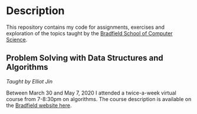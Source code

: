 # Description
This repository contains my code for assignments, exercises and exploration of the topics taught by the [Bradfield School of Computer Science](https://bradfieldcs.com/).

## Problem Solving with Data Structures and Algorithms
*Taught by Elliot Jin*

Between March 30 and May 7, 2020 I attended a twice-a-week virtual course from 7-8:30pm on algorithms. The course description is available on the [Bradfield website here](https://bradfieldcs.com/courses/algorithms/).